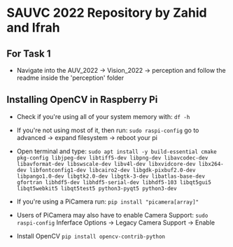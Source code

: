# SAUVC 2022 Repository by Zahid and Ifrah

## For Task 1

* Navigate into the AUV_2022 -> Vision_2022 -> perception and follow the readme inside the 'perception' folder


## Installing OpenCV in Raspberry Pi

* Check if you're using all of your system memory with:
``` df -h ```
* If you're not using most of it, then run: 
``` sudo raspi-config ```
 go to advanced -> expand filesystem -> reboot your pi

* Open terminal and type: 
``` sudo apt install -y build-essential cmake pkg-config libjpeg-dev libtiff5-dev libpng-dev libavcodec-dev libavformat-dev libswscale-dev libv4l-dev libxvidcore-dev libx264-dev libfontconfig1-dev libcairo2-dev libgdk-pixbuf2.0-dev libpango1.0-dev libgtk2.0-dev libgtk-3-dev libatlas-base-dev gfortran libhdf5-dev libhdf5-serial-dev libhdf5-103 libqt5gui5 libqt5webkit5 libqt5test5 python3-pyqt5 python3-dev ```

* If you're using a PiCamera run:
``` pip install "picamera[array]" ```
* Users of PiCamera may also have to enable Camera Support:
 ``` sudo raspi-config ```
 Inferface Options -> Legacy Camera Support -> Enable

* Install OpenCV
``` pip install opencv-contrib-python ```
